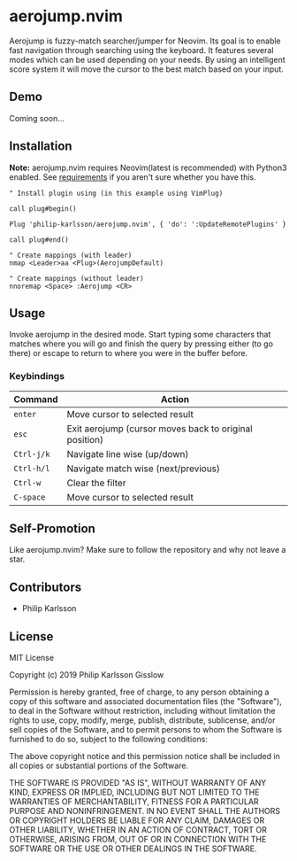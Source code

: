 # aerojump.nvim

Aerojump is fuzzy-match searcher/jumper for Neovim. Its goal is to enable fast
navigation through searching using the keyboard. It features several modes
which can be used depending on your needs. By using an intelligent score
system it will move the cursor to the best match based on your input.

## Demo

Coming soon...

## Installation

**Note:** aerojump.nvim requires Neovim(latest is recommended) with Python3 enabled.
See [requirements](#requirements) if you aren't sure whether you have this.

```vim
" Install plugin using (in this example using VimPlug)

call plug#begin()

Plug 'philip-karlsson/aerojump.nvim', { 'do': ':UpdateRemotePlugins' }

call plug#end()

" Create mappings (with leader)
nmap <Leader>aa <Plug>(AerojumpDefault)

" Create mappings (without leader)
nnoremap <Space> :Aerojump <CR>
```

## Usage

Invoke aerojump in the desired mode. Start typing some characters that matches
where you will go and finish the query by pressing either <Enter> (to go there)
or escape to return to where you were in the buffer before.

### Keybindings
| Command               | Action                                                                                |
| ---                   | ---                                                                                   |
| `enter`               | Move cursor to selected result
| `esc`                 | Exit aerojump (cursor moves back to original position)
| `Ctrl-j/k`            | Navigate line wise (up/down)
| `Ctrl-h/l`            | Navigate match wise (next/previous)
| `Ctrl-w`              | Clear the filter                                                                      |
| `C-space`             | Move cursor to selected result

## Self-Promotion
Like aerojump.nvim? Make sure to follow the repository and why not leave a star.

## Contributors
- Philip Karlsson

## License
MIT License

Copyright (c) 2019 Philip Karlsson Gisslow

Permission is hereby granted, free of charge, to any person obtaining a copy
of this software and associated documentation files (the "Software"), to deal
in the Software without restriction, including without limitation the rights
to use, copy, modify, merge, publish, distribute, sublicense, and/or sell
copies of the Software, and to permit persons to whom the Software is
furnished to do so, subject to the following conditions:

The above copyright notice and this permission notice shall be included in all
copies or substantial portions of the Software.

THE SOFTWARE IS PROVIDED "AS IS", WITHOUT WARRANTY OF ANY KIND, EXPRESS OR
IMPLIED, INCLUDING BUT NOT LIMITED TO THE WARRANTIES OF MERCHANTABILITY,
FITNESS FOR A PARTICULAR PURPOSE AND NONINFRINGEMENT. IN NO EVENT SHALL THE
AUTHORS OR COPYRIGHT HOLDERS BE LIABLE FOR ANY CLAIM, DAMAGES OR OTHER
LIABILITY, WHETHER IN AN ACTION OF CONTRACT, TORT OR OTHERWISE, ARISING FROM,
OUT OF OR IN CONNECTION WITH THE SOFTWARE OR THE USE OR OTHER DEALINGS IN THE
SOFTWARE.
